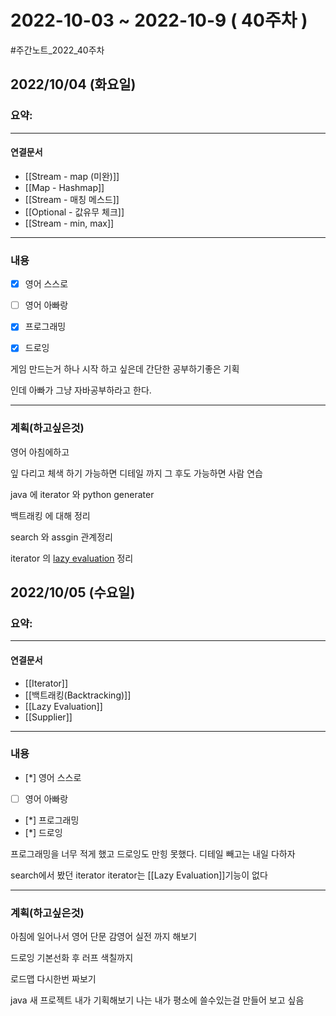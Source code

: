 # 2022-10-03 ~ 2022-10-9 ( 40주차 )
#주간노트_2022_40주차

## 2022/10/04 (화요일)
### 요약:

----
#### 연결문서

- [[Stream - map (미완)]]
- [[Map - Hashmap]]
- [[Stream - 매칭 메스드]]
- [[Optional - 값유무 체크]]
- [[Stream - min, max]]

----
### 내용
- [x] 영어 스스로
- [ ] 영어 아빠랑
- [x] 프로그래밍 
- [x] 드로잉  


게임 만드는거 하나 시작 하고 싶은데
간단한 공부하기좋은 기획

인데 아빠가 그냥 자바공부하라고 한다.

----
### 계획(하고싶은것)

영어 아침에하고

잎 다리고 체색 하기 가능하면 디테일 까지 그 후도 가능하면 사람 연습

java 에  iterator  와 python generater

백트래킹 에 대해 정리

search 와 assgin  관계정리

iterator 의 [lazy evaluation](https://minjoos.tistory.com/3) 정리


## 2022/10/05 (수요일)
### 요약:

----
#### 연결문서
- [[Iterator]]
- [[백트래킹(Backtracking)]]
- [[Lazy Evaluation]]
- [[Supplier]]
----
### 내용
- [*] 영어 스스로
- [ ] 영어 아빠랑
- [*] 프로그래밍 
- [*] 드로잉  

프로그래밍을 너무 적게 했고
드로잉도 만힝 못했다.
디테일 빼고는 내일 다하자

search에서 봤던 iterator
iterator는 [[Lazy Evaluation]]기능이 없다




----
### 계획(하고싶은것)

아침에 일어나서 영어 단문 감영어 실전 까지 해보기

드로잉 기본선화 후 러프 색칠까지

로드맵 다시한번 짜보기

java 새 프로젝트 내가 기획해보기 나는 내가 평소에 쓸수있는걸 만들어 보고 싶음